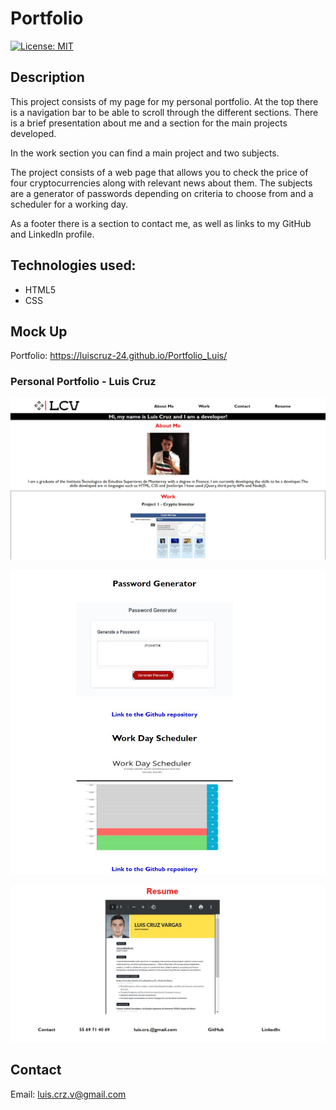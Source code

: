 # Portfolio

[![License: MIT](https://img.shields.io/badge/License-MIT-yellow.svg)](https://opensource.org/licenses/MIT)

## Description

This project consists of my page for my personal portfolio. At the top there is a navigation bar to be able to scroll through the different sections. There is a brief presentation about me and a section for the main projects developed.

In the work section you can find a main project and two subjects.

The project consists of a web page that allows you to check the price of four cryptocurrencies along with relevant news about them. The subjects are a generator of passwords depending on criteria to choose from and a scheduler for a working day.

As a footer there is a section to contact me, as well as links to my GitHub and LinkedIn profile.

## Technologies used:

* HTML5
* CSS

## Mock Up

Portfolio: <https://luiscruz-24.github.io/Portfolio_Luis/>

### Personal Portfolio - Luis Cruz

![Personal Portfolio](./assets/images/landing_page.JPG)

![Personal Portfolio](./assets/images/landing_page_2.JPG)

![Personal Portfolio](./assets/images/landing_page_3.JPG)

## Contact

Email: luis.crz.v@gmail.com